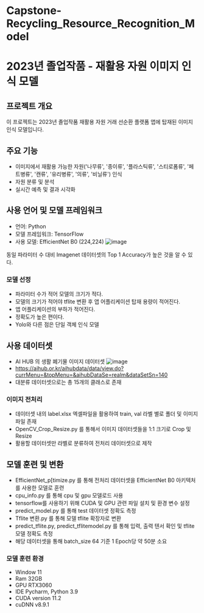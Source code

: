 # Capstone-Recycling_Resource_Recognition_Model

# 2023년 졸업작품 - 재활용 자원 이미지 인식 모델

## 프로젝트 개요

이 프로젝트는 2023년 졸업작품 재활용 자원 거래 선순환 플랫폼 앱에 탑재된 이미지 인식 모델입니다.

## 주요 기능

- 이미지에서 재활용 가능한 자원('나무류', '종이류', '플라스틱류', '스티로폼류', '페트병류', '캔류', '유리병류', '의류', '비닐류') 인식
- 자원 분류 및 분석
- 실시간 예측 및 결과 시각화

## 사용 언어 및 모델 프레임워크

- 언어: Python
- 모델 프레임워크: TensorFlow
- 사용 모델: EfficientNet B0  (224,224)
![image](https://github.com/Kimdeokryun/Capstone-Recycling_Resource_Recognition_Model/assets/96904134/0dd71063-0f45-4361-a9c5-a4cbddee2af1)

동일 파라미터 수 대비 Imagenet 데이터셋의 Top 1 Accuracy가 높은 것을 알 수 있다.

### 모델 선정
- 파라미터 수가 적어 모델의 크기가 적다.
- 모델의 크기가 적어야 tflite 변환 후 앱 어플리케이션 탑재 용량이 적어진다.
- 앱 어플리케이션의 부하가 적어진다.
- 정확도가 높은 편이다.
- Yolo와 다른 점은 단일 객체 인식 모델

## 사용 데이터셋
- AI HUB 의 생활 폐기물 이미지 데이터셋
![image]([https://github.com/Kimdeokryun/Capstone-Recycling_Resource_Recognition_Model/assets/96904134/0dd71063-0f45-4361-a9c5-a4cbddee2af1](https://aihub.or.kr/))
- https://aihub.or.kr/aihubdata/data/view.do?currMenu=&topMenu=&aihubDataSe=realm&dataSetSn=140
- 대분류 데이터셋으로는 총 15개의 클래스로 존재


### 이미지 전처리
- 데이터셋 내의 label.xlsx 엑셀파일을 활용하여 train, val 라벨 별로 폴더 및 이미지 파일 존재
- OpenCV_Crop_Resize.py 를 통해서 이미지 데이터셋들을 1:1 크기로 Crop 및 Resize
- 활용할 데이터셋만 라벨로 분류하여 전처리 데이터셋으로 제작


## 모델 훈련 및 변환
- EfficientNet_p[timize.py 를 통해 전처리 데이터셋을 EfficientNet B0 아키텍처를 사용한 모델로 훈련
- cpu_info.py 를 통해 cpu 및 gpu 모델로드 사용
- tensorflow를 사용하기 위해 CUDA 및 GPU 관련 파일 설치 및 환경 변수 설정
- predict_model.py 를 통해 test 데이터셋 정확도 측정
- Tflite 변환.py 를 통해 모델 tflite 확장자로 변환
- predict_tflite.py, predict_tflitemodel.py 를 통해 입력, 출력 텐서 확인 및 tflite 모델 정확도 측정
- 해당 데이터셋을 통해 batch_size 64 기준 1 Epoch당 약 50분 소요


### 모델 훈련 환경
- Window 11
- Ram 32GB
- GPU RTX3060
- IDE Pycharm, Python 3.9 
- CUDA version 11.2
- cuDNN v8.9.1
